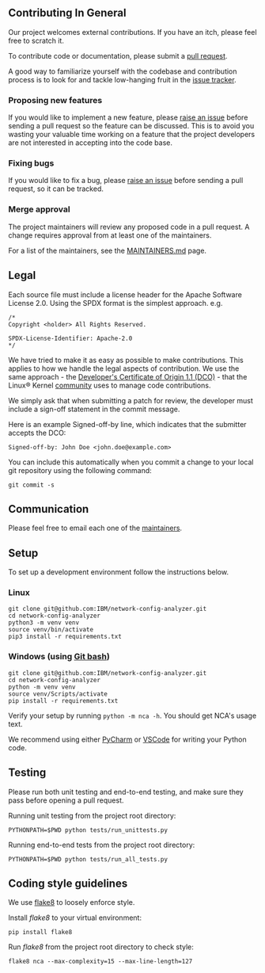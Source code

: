 ## Contributing In General
Our project welcomes external contributions. If you have an itch, please feel
free to scratch it.

To contribute code or documentation, please submit a [pull request](https://github.com/IBM/network-config-analyzer/pulls).

A good way to familiarize yourself with the codebase and contribution process is
to look for and tackle low-hanging fruit in the [issue tracker](https://github.com/ibm/network-config-analyzer/issues).

### Proposing new features

If you would like to implement a new feature, please [raise an issue](https://github.com/ibm/network-config-analyzer/issues)
before sending a pull request so the feature can be discussed. This is to avoid
you wasting your valuable time working on a feature that the project developers
are not interested in accepting into the code base.

### Fixing bugs

If you would like to fix a bug, please [raise an issue](https://github.com/ibm/network-config-analyzer/issues) before sending a
pull request, so it can be tracked.

### Merge approval

The project maintainers will review any proposed code in a pull request. A change requires approval from at least one of the
maintainers.

For a list of the maintainers, see the [MAINTAINERS.md](MAINTAINERS.md) page.

## Legal

Each source file must include a license header for the Apache
Software License 2.0. Using the SPDX format is the simplest approach.
e.g.

```
/*
Copyright <holder> All Rights Reserved.

SPDX-License-Identifier: Apache-2.0
*/
```

We have tried to make it as easy as possible to make contributions. This
applies to how we handle the legal aspects of contribution. We use the
same approach - the [Developer's Certificate of Origin 1.1 (DCO)](https://github.com/hyperledger/fabric/blob/master/docs/source/DCO1.1.txt) - that the Linux® Kernel [community](https://elinux.org/Developer_Certificate_Of_Origin)
uses to manage code contributions.

We simply ask that when submitting a patch for review, the developer
must include a sign-off statement in the commit message.

Here is an example Signed-off-by line, which indicates that the
submitter accepts the DCO:

```
Signed-off-by: John Doe <john.doe@example.com>
```

You can include this automatically when you commit a change to your
local git repository using the following command:

```
git commit -s
```

## Communication
Please feel free to email each one of the [maintainers](MAINTAINERS.md).

## Setup
To set up a development environment follow the instructions below.
### Linux
```shell
git clone git@github.com:IBM/network-config-analyzer.git
cd network-config-analyzer
python3 -m venv venv
source venv/bin/activate
pip3 install -r requirements.txt
```

### Windows (using [Git bash](https://git-scm.com/downloads))
```shell
git clone git@github.com:IBM/network-config-analyzer.git
cd network-config-analyzer
python -m venv venv
source venv/Scripts/activate
pip install -r requirements.txt
```

Verify your setup by running `python -m nca -h`. You should get NCA's usage text.

We recommend using either [PyCharm](https://www.jetbrains.com/pycharm/) or [VSCode](https://code.visualstudio.com/) for writing your Python code.

## Testing
Please run both unit testing and end-to-end testing, and make sure they pass before opening a pull request.

Running unit testing from the project root directory:
```shell
PYTHONPATH=$PWD python tests/run_unittests.py
```

Running end-to-end tests from the project root directory:
```shell
PYTHONPATH=$PWD python tests/run_all_tests.py
```

## Coding style guidelines
We use [flake8](https://flake8.pycqa.org/en/latest/) to loosely enforce style.

Install *flake8* to your virtual environment:
```shell
pip install flake8
```

Run *flake8* from the project root directory to check style:
```shell
flake8 nca --max-complexity=15 --max-line-length=127
```
